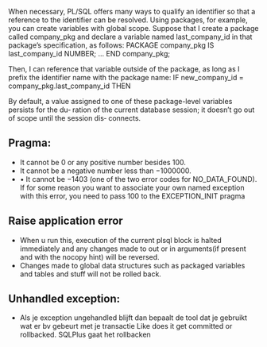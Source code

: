 When necessary, PL/SQL offers many ways to qualify an identifier so that a reference
to the identifier can be resolved. Using packages, for example, you can create variables
with global scope. Suppose that I create a package called company_pkg and declare a
variable named last_company_id in that package’s specification, as follows:
PACKAGE company_pkg
IS
 last_company_id NUMBER;
 ...
END company_pkg;

Then, I can reference that variable outside of the package, as long as I prefix the identifier
name with the package name:
IF new_company_id = company_pkg.last_company_id THEN


By default, a value assigned to one of these package-level variables persists for the du‐
ration of the current database session; it doesn’t go out of scope until the session dis‐
connects.







## Pragma: 
- It cannot be 0 or any positive number besides 100.
- It cannot be a negative number less than −1000000.
- • It cannot be −1403 (one of the two error codes for NO_DATA_FOUND). If for
some reason you want to associate your own named exception with this error, you
need to pass 100 to the EXCEPTION_INIT pragma

## Raise application error
- When u run this, execution of the current plsql block is halted immediately and
  any changes made to out or in arguments(if present and with the nocopy hint) will be 
reversed.
- Changes made to global data structures such as packaged variables and tables and stuff
will not be rolled back. 



## Unhandled exception:
- Als je exception ungehandled blijft dan bepaalt de tool dat je gebruikt wat er bv gebeurt met je transactie
Like does it get committed or rollbacked. SQLPlus gaat het rollbacken